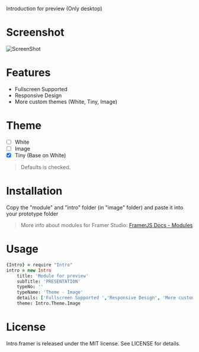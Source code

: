 Introduction for preview (Only desktop)

# Screenshot
![ScreenShot](https://raw.github.com/framer-modules/intro.framer/master/screenshot.jpg)

# Features
- Fullscreen Supported
- Responsive Design
- More custom themes (White, Tiny, Image)

# Theme 
- [ ] White
- [ ] Image
- [x] Tiny (Base on White)

> Defaults is checked.

# Installation
Copy the "module" and "intro" folder (in "image" folder) and paste it into your prototype folder
> More info about modules for Framer Studio: [FramerJS Docs - Modules](http://framerjs.com/docs/#modules.modules)

# Usage
```coffeescript
{Intro} = require "Intro"
intro = new Intro
	title: 'Module for preview'
	subTitle: 'PRESENTATION'
	typeNo: ''
	typeName: 'Theme - Image'
	details: ['Fullscreen Supported ','Responsive Design', 'More custom themes']
	theme: Intro.Theme.Image
```

# License
Intro.framer is released under the MIT license. See LICENSE for details.
